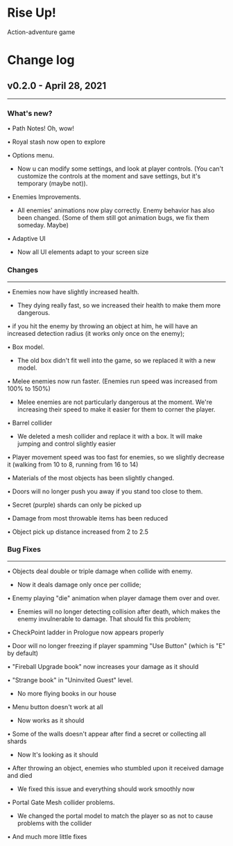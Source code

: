 # Rise Up!
Action-adventure game

# Change log

## v0.2.0 - April 28, 2021

___
### What's new?

• Path Notes! Oh, wow!

• Royal stash now open to explore 

• Options menu.

 - Now u can modify some settings, and look at player controls. (You can't customize the controls at the moment and save settings, but it's temporary (maybe not)).  

• Enemies Improvements.

- All enemies' animations now play correctly. Enemy behavior has also been changed. (Some of them still got animation bugs, we fix them someday. Maybe) 

• Adaptive UI

- Now all UI elements adapt to your screen size 

### Changes
___

• Enemies now have slightly increased health.

- They dying really fast, so we increased their health to make them more dangerous.

• if you hit the enemy by throwing an object at him, he will have an increased detection radius (it works only once on the enemy);

• Box model.

- The old box didn't fit well into the game, so we replaced it with a new model. 

• Melee enemies now run faster. (Enemies run speed was increased from 100% to 150%)

- Melee enemies are not particularly dangerous at the moment. We're increasing their speed to make it easier for them to corner the player. 

• Barrel collider

- We deleted a mesh collider and replace it with a box. It will make jumping and control slightly easier 

• Player movement speed was too fast for enemies, so we slightly decrease it (walking from 10 to 8, running from 16 to 14)

• Materials of the most objects has been slightly changed.

• Doors will no longer push you away if you stand too close to them.

• Secret (purple) shards can only be picked up 

• Damage from most throwable items has been reduced

• Object pick up distance increased from 2 to 2.5

### Bug Fixes
___

• Objects deal double or triple damage when collide with enemy.

- Now it deals damage only once per collide;

• Enemy playing "die" animation when player damage them over and over.

- Enemies will no longer detecting collision after death, which makes the enemy invulnerable to damage. That should fix this problem;

• CheckPoint ladder in Prologue now appears properly

• Door will no longer freezing if player spamming "Use Button" (which is "E" by default)

• "Fireball Upgrade book" now increases your damage as it should  

• "Strange book" in "Uninvited Guest" level. 

- No more flying books in our house

• Menu button doesn't work at all

- Now works as it should

• Some of the walls doesn't appear after find a secret or collecting all shards

- Now It's looking as it should

• After throwing an object, enemies who stumbled upon it received damage and died

- We fixed this issue and everything should work smoothly now 

• Portal Gate Mesh collider problems.

- We changed the portal model to match the player so as not to cause problems with the collider 

• And much more little fixes
